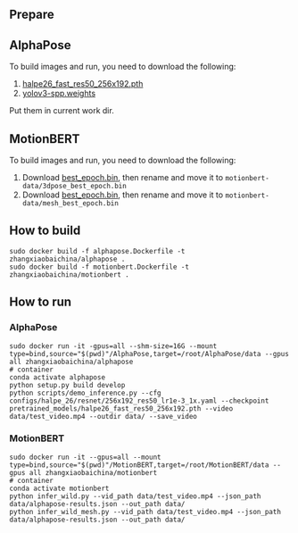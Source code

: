 ## Prepare

## AlphaPose

To build images and run, you need to download the following:
1. [halpe26_fast_res50_256x192.pth](https://drive.google.com/file/d/1S-ROA28de-1zvLv-hVfPFJ5tFBYOSITb/view)
2. [yolov3-spp.weights](https://drive.usercontent.google.com/download?id=1D47msNOOiJKvPOXlnpyzdKA3k6E97NTC&export=download&authuser=0&confirm=t&uuid=b5c52340-197e-4d47-b874-b856e2ce469c&at=APZUnTVpX9wiVk-5-mfRVhmeZwS5%3A1717743467375)

Put them in current work dir.

## MotionBERT

To build images and run, you need to download the following:
1. Download [best_epoch.bin](https://onedrive.live.com/?authkey=%21ALuKCr9wihi87bI&id=A5438CD242871DF0%21190&cid=A5438CD242871DF0), then rename and move it to `motionbert-data/3dpose_best_epoch.bin`
2. Download [best_epoch.bin](https://onedrive.live.com/?authkey=%21AKBg2yUINYw1CL0&id=A5438CD242871DF0%21185&cid=A5438CD242871DF0), then rename and move it to `motionbert-data/mesh_best_epoch.bin`

## How to build

```shell
sudo docker build -f alphapose.Dockerfile -t zhangxiaobaichina/alphapose .
sudo docker build -f motionbert.Dockerfile -t zhangxiaobaichina/motionbert .
```

## How to run

### AlphaPose

```shell
sudo docker run -it -gpus=all --shm-size=16G --mount type=bind,source="$(pwd)"/AlphaPose,target=/root/AlphaPose/data --gpus all zhangxiaobaichina/alphapose
# container
conda activate alphapose
python setup.py build develop
python scripts/demo_inference.py --cfg configs/halpe_26/resnet/256x192_res50_lr1e-3_1x.yaml --checkpoint pretrained_models/halpe26_fast_res50_256x192.pth --video data/test_video.mp4 --outdir data/ --save_video
```

### MotionBERT

```shell
sudo docker run -it --gpus=all --mount type=bind,source="$(pwd)"/MotionBERT,target=/root/MotionBERT/data --gpus all zhangxiaobaichina/motionbert
# container
conda activate motionbert
python infer_wild.py --vid_path data/test_video.mp4 --json_path data/alphapose-results.json --out_path data/
python infer_wild_mesh.py --vid_path data/test_video.mp4 --json_path data/alphapose-results.json --out_path data/
```
